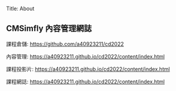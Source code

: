 Title: About

## CMSimfly 內容管理網誌

課程倉儲: <a href="https://github.com/a40923211/cd2022">https://github.com/a40923211/cd2022</a>

內容管理: <a href="https://a40923211.github.io/cd2022/content/index.html">https://a40923211.github.io/cd2022/content/index.html</a>

課程投影片: <a href="https://a40923211.github.io/cd2022/content/index.html">https://a40923211.github.io/cd2022/content/index.html</a>

課程網誌: <a href="https://a40923211.github.io/cd2022/content/index.html">https://a40923211.github.io/cd2022/content/index.html</a>








